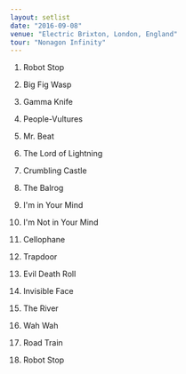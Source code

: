 ```yaml
---
layout: setlist
date: "2016-09-08"
venue: "Electric Brixton, London, England"
tour: "Nonagon Infinity"
---
```



 1. Robot Stop

 2. Big Fig Wasp

 3. Gamma Knife

 4. People-Vultures

 5. Mr. Beat

 6. The Lord of Lightning

 7. Crumbling Castle

 8. The Balrog

 9. I'm in Your Mind

10. I'm Not in Your Mind

11. Cellophane

12. Trapdoor

13. Evil Death Roll

14. Invisible Face

15. The River

16. Wah Wah

17. Road Train

18. Robot Stop



